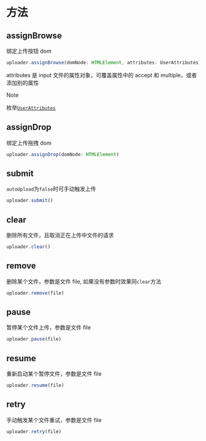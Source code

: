 # 方法

## assignBrowse

绑定上传按钮 dom

```ts
uploader.assignBrowse(domNode: HTMLElement, attributes: UserAttributes)
```

attributes 是 input 文件的属性对象，可覆盖属性中的 accept 和 multiple，或者添加别的属性

> [!NOTE]
> 枚举[`UserAttributes`](./enum.md#user-attributes)

## assignDrop

绑定上传拖拽 dom

```ts
uploader.assignDrop(domNode: HTMLElement)
```

## submit

`autoUpload`为`false`时可手动触发上传

```js
uploader.submit()
```

## clear

删除所有文件，且取消正在上传中文件的请求

```js
uploader.clear()
```

## remove

删除某个文件，参数是文件 file, 如果没有参数时效果同`clear`方法

```js
uploader.remove(file)
```

## pause

暂停某个文件上传，参数是文件 file

```js
uploader.pause(file)
```

## resume

重新启动某个暂停文件，参数是文件 file

```js
uploader.resume(file)
```

## retry

手动触发某个文件重试，参数是文件 file

```js
uploader.retry(file)
```
